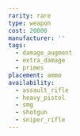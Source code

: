 ```yaml
---
rarity: rare
type: weapon
cost: 20000
manufacturer: ''
tags:
  - damage_augment
  - extra_damage
  - primes
placement: ammo
availability:
  - assault_rifle
  - heavy_pistol
  - smg
  - shotgun
  - sniper_rifle
---
```


